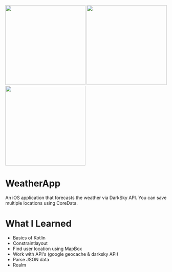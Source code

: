 <img src="https://user-images.githubusercontent.com/30866972/53283027-1ba50d80-3794-11e9-9069-937bf0271fd3.png" width="250px">  <img src="https://user-images.githubusercontent.com/30866972/53283028-1ba50d80-3794-11e9-80a4-57f134c8d094.png" width="250px"> <img src="https://user-images.githubusercontent.com/30866972/53283029-1ba50d80-3794-11e9-9adf-81b296bfe7f1.png" width="250px">

# WeatherApp

An iOS application that forecasts the weather via DarkSky API. You can save multiple locations using CoreData.


# What I Learned

* Basics of Kotlin
* Constraintlayout
* Find user location using MapBox
* Work with API's (google geocache & darksky API) 
* Parse JSON data
* Realm
